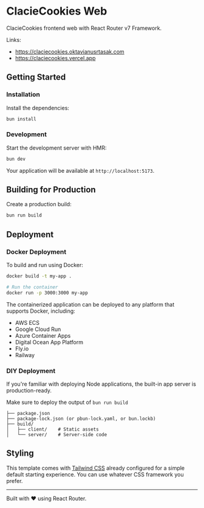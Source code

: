 # ClacieCookies Web

ClacieCookies frontend web with React Router v7 Framework.

Links:

- <https://claciecookies.oktavianusrtasak.com>
- <https://claciecookies.vercel.app>

## Getting Started

### Installation

Install the dependencies:

```sh
bun install
```

### Development

Start the development server with HMR:

```sh
bun dev
```

Your application will be available at `http://localhost:5173`.

## Building for Production

Create a production build:

```sh
bun run build
```

## Deployment

### Docker Deployment

To build and run using Docker:

```sh
docker build -t my-app .

# Run the container
docker run -p 3000:3000 my-app
```

The containerized application can be deployed to any platform that supports Docker, including:

- AWS ECS
- Google Cloud Run
- Azure Container Apps
- Digital Ocean App Platform
- Fly.io
- Railway

### DIY Deployment

If you're familiar with deploying Node applications, the built-in app server is production-ready.

Make sure to deploy the output of `bun run build`

```
├── package.json
├── package-lock.json (or pbun-lock.yaml, or bun.lockb)
├── build/
│   ├── client/    # Static assets
│   └── server/    # Server-side code
```

## Styling

This template comes with [Tailwind CSS](https://tailwindcss.com/) already configured for a simple default starting experience. You can use whatever CSS framework you prefer.

---

Built with ❤️ using React Router.
